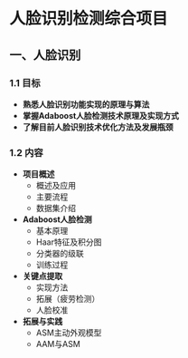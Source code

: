 # 人脸识别检测综合项目

## 一、人脸识别

### 1.1 目标

- **熟悉人脸识别功能实现的原理与算法**
- **掌握Adaboost人脸检测技术原理及实现方式**
- **了解目前人脸识别技术优化方法及发展瓶颈**

### 1.2 内容

- **项目概述**
  - 概述及应用
  - 主要流程
  - 数据集介绍
- **Adaboost人脸检测**
  - 基本原理 
  - Haar特征及积分图  
  - 分类器的级联   
  - 训练过程  
- **关键点提取**
  - 实现方法  
  - 拓展（疲劳检测）  
  - 人脸校准
- **拓展与实践**
  - ASM主动外观模型  
  - AAM与ASM

